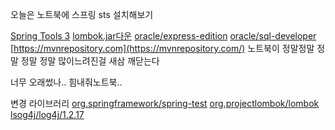 오늘은 노트북에 스프링 sts 설치해보기

[Spring Tools 3](https://spring.io/tools3/sts/all)
[lombok.jar다운](https://projectlombok.org/download)
[oracle/express-edition](https://www.oracle.com/technetwork/database/database-technologies/express-edition/downloads/index.html)
[oracle/sql-developer](https://www.oracle.com/technetwork/developer-tools/sql-developer/downloads/index.html)
[https://mvnrepository.com](https://mvnrepository.com/)
노트북이 정말정말 정말 정말 정말 많이느려진걸 새삼 깨닫는다 

너무 오래썼나..
힘내줘노트북..

변경 라이브러리
[org.springframework/spring-test](https://mvnrepository.com/artifact/org.springframework/spring-test)
[org.projectlombok/lombok](https://mvnrepository.com/artifact/org.projectlombok/lombok)
[lsog4j/log4j/1.2.17](https://mvnrepository.com/artifact/log4j/log4j/1.2.17)
<!--stackedit_data:
eyJoaXN0b3J5IjpbMTU0MDI1MzU3NSw4Mzc3NjI4MDYsLTUyMz
YzNzQyMSwzMzQ4MTMyODIsMTUzMDkwMjgyMSwtNzQ4NzE0NzI2
XX0=
-->